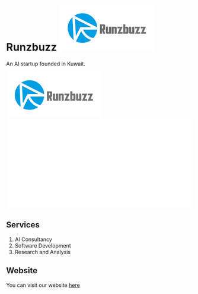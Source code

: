 # Runzbuzz ![Logo](./logo.png "Runzbuzz Logo")
An AI startup founded in Kuwait.

![Logo](./logo.png "Runzbuzz Logo")
![Logo](./runzbuzz_sideway_white.png "Runzbuzz White Logo")

## Services
1. AI Consultancy
2. Software Development
3. Research and Analysis

## Website
You can visit our website [here](https://www.runzbuzz.com)
